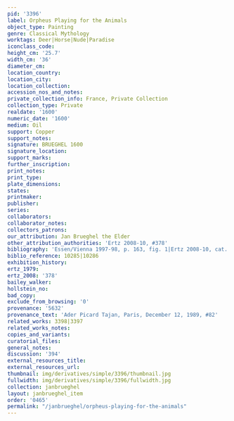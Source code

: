 ```yaml
---
pid: '3396'
label: Orpheus Playing for the Animals
object_type: Painting
genre: Classical Mythology
worktags: Deer|Horse|Nude|Paradise
iconclass_code:
height_cm: '25.7'
width_cm: '36'
diameter_cm:
location_country:
location_city:
location_collection:
accession_nos_and_notes:
private_collection_info: France, Private Collection
collection_type: Private
realdate: '1600'
numeric_date: '1600'
medium: Oil
support: Copper
support_notes:
signature: BRUEGHEL 1600
signature_location:
support_marks:
further_inscription:
print_notes:
print_type:
plate_dimensions:
states:
printmaker:
publisher:
series:
collaborators:
collaborator_notes:
collectors_patrons:
our_attribution: Jan Brueghel the Elder
other_attribution_authorities: 'Ertz 2008-10, #378'
bibliography: 'Essen/Vienna 1997-98, p. 163, fig. 1|Ertz 2008-10, cat. #378, pp. 753-64'
biblio_reference: 10285|10286
exhibition_history:
ertz_1979:
ertz_2008: '378'
bailey_walker:
hollstein_no:
bad_copy:
exclude_from_browsing: '0'
provenance: '5632'
provenance_text: 'Ader Picard Tajan, Paris, December 12, 1989, #82'
related_works: 3398|3397
related_works_notes:
copies_and_variants:
curatorial_files:
general_notes:
discussion: '394'
external_resources_title:
external_resources_url:
thumbnail: img/derivatives/simple/3396/thumbnail.jpg
fullwidth: img/derivatives/simple/3396/fullwidth.jpg
collection: janbrueghel
layout: janbrueghel_item
order: '0465'
permalink: "/janbrueghel/orpheus-playing-for-the-animals"
---
```

